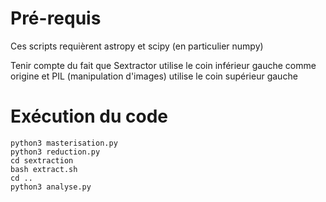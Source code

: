 # Pré-requis

Ces scripts requièrent astropy et scipy (en particulier numpy)

Tenir compte du fait que Sextractor utilise le coin inférieur gauche comme origine et PIL (manipulation d'images) utilise le coin supérieur gauche

# Exécution du code

```
python3 masterisation.py
python3 reduction.py
cd sextraction
bash extract.sh
cd ..
python3 analyse.py
```
